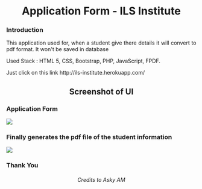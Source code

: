 <h1 align="center">Application Form - ILS Institute</h1>

### Introduction

<p align="justify">This application used for, when a student give there details it will convert to pdf format. It won't be saved in database</p>

<p>Used Stack : HTML 5, CSS, Bootstrap, PHP, JavaScript, FPDF. </p>

<p>Just click on this link 
http://ils-institute.herokuapp.com/ </p>

<h2 align="center">Screenshot of UI</h2>

<h3>Application Form</h3>
<img src="https://user-images.githubusercontent.com/89337309/196255574-1bba34bd-4b73-490b-9564-05acd2e6dacd.png">

<h3>Finally generates the pdf file of the student information</h3>
<img src="https://user-images.githubusercontent.com/89337309/196257187-19923d87-531e-4926-809e-02a38b7e9711.PNG">


<h3>Thank You</h3>

<h6 align="center">Credits to Asky AM</h6>
